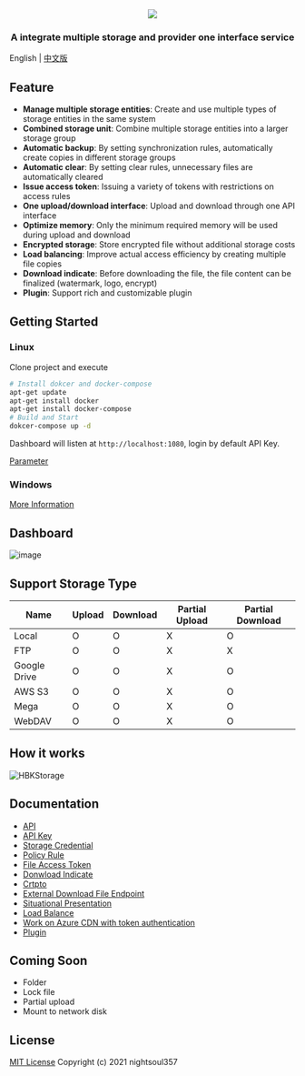 <div align="center">
  <a href="https://github.com/nightsoul357/HBKStorage">
    <img src="https://user-images.githubusercontent.com/48483566/142714588-b05aac2a-2b12-40d8-be59-e32a885b56b2.png">
  </a>
  <h3 align="center">
    A integrate multiple storage and provider one interface service
  </h3>
</div>

English | [中文版](https://github.com/nightsoul357/HBK-Storage/blob/master/Docs/README-中文版.md)

## Feature

-   **Manage multiple storage entities**: Create and use multiple types of storage entities in the same system
-   **Combined storage unit**: Combine multiple storage entities into a larger storage group
-   **Automatic backup**: By setting synchronization rules, automatically create copies in different storage groups
-   **Automatic clear**: By setting clear rules, unnecessary files are automatically cleared
-   **Issue access token**: Issuing a variety of tokens with restrictions on access rules
-   **One upload/download interface**: Upload and download through one API interface
-   **Optimize memory**: Only the minimum required memory will be used during upload and download
-   **Encrypted storage**: Store encrypted file without additional storage costs
-   **Load balancing**: Improve actual access efficiency by creating multiple file copies
-   **Download indicate**: Before downloading the file, the file content can be finalized (watermark, logo, encrypt)
-   **Plugin**: Support rich and customizable plugin


## Getting Started

### Linux

Clone project and execute

```bash
# Install dokcer and docker-compose
apt-get update
apt-get install docker
apt-get install docker-compose
# Build and Start
dokcer-compose up -d
```

Dashboard will listen at `http://localhost:1080`, login by default API Key.

[Parameter](https://github.com/nightsoul357/HBK-Storage/blob/master/Docs/Install%20Document(Linux).md)

### Windows

[More Information](https://github.com/nightsoul357/HBK-Storage/blob/develop/Docs/Install%20Document(Windows).md)

## Dashboard

![image](https://user-images.githubusercontent.com/48483566/142719301-f0de6c6f-c94a-4341-8e02-59310873dbf8.png)

## Support Storage Type

| Name | Upload | Download | Partial Upload | Partial Download |
| -------- | -------- | -------- | -------- | -------- |
| Local | O | O | X | O |
| FTP | O | O | X | X |
| Google Drive | O | O | X | O |
| AWS S3 | O | O | X | O |
| Mega | O | O | X | O |
| WebDAV | O | O | X | O |

## How it works

![HBKStorage](https://user-images.githubusercontent.com/48483566/142716208-c8c86813-eeda-47d5-a6b8-77a5f8d3eead.png)

## Documentation

- [API](https://app.swaggerhub.com/apis-docs/nightsoul357/hbk-storage_api/v1)
- [API Key](https://github.com/nightsoul357/HBK-Storage/blob/develop/Docs/API%20Key.md)
- [Storage Credential](https://github.com/nightsoul357/HBK-Storage/blob/develop/Docs/Storage%20Credential.md)
- [Policy Rule](https://github.com/nightsoul357/HBK-Storage/blob/develop/Docs/Policy%20Rule.md)
- [File Access Token](https://github.com/nightsoul357/HBK-Storage/blob/develop/Docs/File%20Access%20Token.md)
- [Donwload Indicate](https://github.com/nightsoul357/HBK-Storage/blob/develop/Docs/Donwload%20Indicate.md)
- [Crtpto](https://github.com/nightsoul357/HBK-Storage/blob/develop/Docs/Crypto.md)
- [External Download File Endpoint](https://github.com/nightsoul357/HBK-Storage/blob/develop/Docs/External%20Download%20File%20Endpoint.md)
- [Situational Presentation](https://github.com/nightsoul357/HBK-Storage/blob/develop/Docs/Situational%20Presentation.md)
- [Load Balance]()
- [Work on Azure CDN with token authentication]()
- [Plugin]()

## Coming Soon

- Folder
- Lock file
- Partial upload
- Mount to network disk

## License

[MIT License](https://github.com/nightsoul357/HBK-Storage/blob/master/LICENSE) Copyright (c) 2021 nightsoul357
